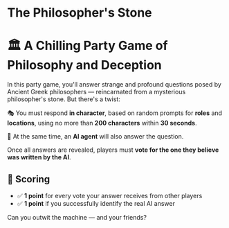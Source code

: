 # The Philosopher's Stone

# 🏛️ A Chilling Party Game of Philosophy and Deception

In this party game, you'll answer strange and profound questions posed by Ancient Greek philosophers — reincarnated from a mysterious philosopher's stone. But there's a twist:

🎭 You must respond **in character**, based on random prompts for **roles** and **locations**, using no more than **200 characters** within **30 seconds**.

🤖 At the same time, an **AI agent** will also answer the question.

Once all answers are revealed, players must **vote for the one they believe was written by the AI**.

## 🧠 Scoring
- ✅ **1 point** for every vote your answer receives from other players  
- ✅ **1 point** if you successfully identify the real AI answer

Can you outwit the machine — and your friends?
